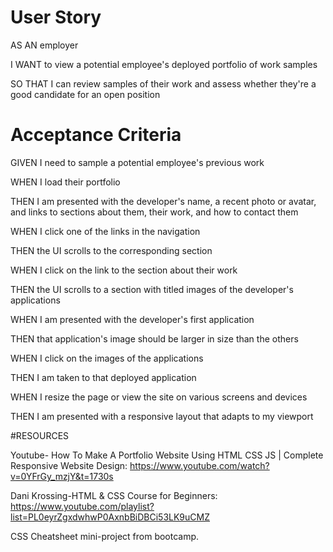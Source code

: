 # User Story
AS AN employer

I WANT to view a potential employee's deployed portfolio of work samples

SO THAT I can review samples of their work and assess whether they're a good candidate for an open position

# Acceptance Criteria
GIVEN I need to sample a potential employee's previous work

WHEN I load their portfolio

THEN I am presented with the developer's name, a recent photo or avatar, and links to sections about them, their work, and how to contact them

WHEN I click one of the links in the navigation

THEN the UI scrolls to the corresponding section

WHEN I click on the link to the section about their work

THEN the UI scrolls to a section with titled images of the developer's applications

WHEN I am presented with the developer's first application

THEN that application's image should be larger in size than the others

WHEN I click on the images of the applications

THEN I am taken to that deployed application

WHEN I resize the page or view the site on various screens and devices

THEN I am presented with a responsive layout that adapts to my viewport

#RESOURCES

Youtube-
How To Make A Portfolio Website Using HTML CSS JS | Complete Responsive Website Design: https://www.youtube.com/watch?v=0YFrGy_mzjY&t=1730s

Dani Krossing-HTML & CSS Course for Beginners: https://www.youtube.com/playlist?list=PL0eyrZgxdwhwP0AxnbBiDBCi53LK9uCMZ

CSS Cheatsheet mini-project from bootcamp.
